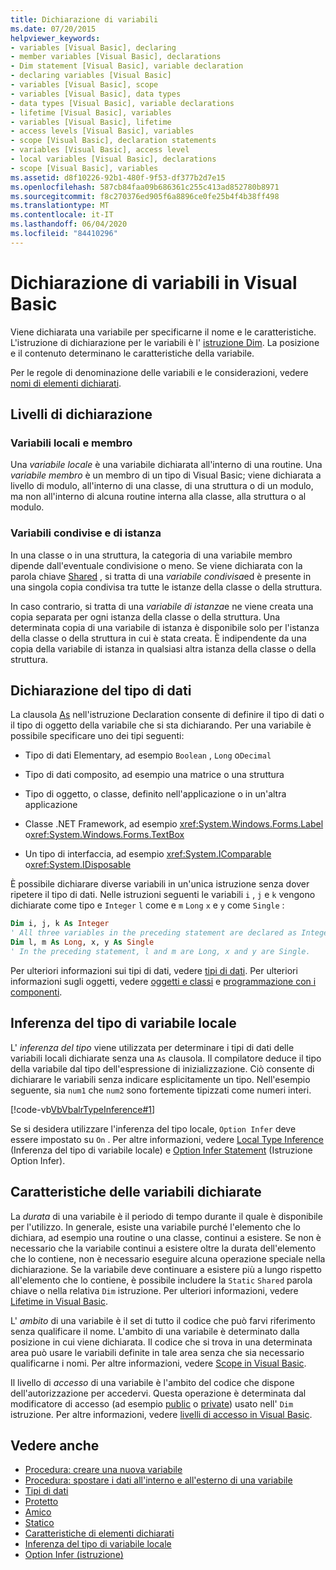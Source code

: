 ```yaml
---
title: Dichiarazione di variabili
ms.date: 07/20/2015
helpviewer_keywords:
- variables [Visual Basic], declaring
- member variables [Visual Basic], declarations
- Dim statement [Visual Basic], variable declaration
- declaring variables [Visual Basic]
- variables [Visual Basic], scope
- variables [Visual Basic], data types
- data types [Visual Basic], variable declarations
- lifetime [Visual Basic], variables
- variables [Visual Basic], lifetime
- access levels [Visual Basic], variables
- scope [Visual Basic], declaration statements
- variables [Visual Basic], access level
- local variables [Visual Basic], declarations
- scope [Visual Basic], variables
ms.assetid: d8f10226-92b1-480f-9f53-df377b2d7e15
ms.openlocfilehash: 587cb84faa09b686361c255c413ad852780b8971
ms.sourcegitcommit: f8c270376ed905f6a8896ce0fe25b4f4b38ff498
ms.translationtype: MT
ms.contentlocale: it-IT
ms.lasthandoff: 06/04/2020
ms.locfileid: "84410296"
---
```

# <a name="variable-declaration-in-visual-basic"></a>Dichiarazione di variabili in Visual Basic
Viene dichiarata una variabile per specificarne il nome e le caratteristiche. L'istruzione di dichiarazione per le variabili è l' [istruzione Dim](../../../language-reference/statements/dim-statement.md). La posizione e il contenuto determinano le caratteristiche della variabile.  
  
 Per le regole di denominazione delle variabili e le considerazioni, vedere [nomi di elementi dichiarati](../declared-elements/declared-element-names.md).  
  
## <a name="declaration-levels"></a>Livelli di dichiarazione  
  
### <a name="local-and-member-variables"></a>Variabili locali e membro  
 Una *variabile locale* è una variabile dichiarata all'interno di una routine. Una *variabile membro* è un membro di un tipo di Visual Basic; viene dichiarata a livello di modulo, all'interno di una classe, di una struttura o di un modulo, ma non all'interno di alcuna routine interna alla classe, alla struttura o al modulo.  
  
### <a name="shared-and-instance-variables"></a>Variabili condivise e di istanza  
 In una classe o in una struttura, la categoria di una variabile membro dipende dall'eventuale condivisione o meno. Se viene dichiarata con la parola chiave [Shared](../../../language-reference/modifiers/shared.md) , si tratta di una *variabile condivisa*ed è presente in una singola copia condivisa tra tutte le istanze della classe o della struttura.  
  
 In caso contrario, si tratta di una *variabile di istanza*e ne viene creata una copia separata per ogni istanza della classe o della struttura. Una determinata copia di una variabile di istanza è disponibile solo per l'istanza della classe o della struttura in cui è stata creata. È indipendente da una copia della variabile di istanza in qualsiasi altra istanza della classe o della struttura.  
  
## <a name="declaring-data-type"></a>Dichiarazione del tipo di dati  
 La clausola [As](../../../language-reference/statements/as-clause.md) nell'istruzione Declaration consente di definire il tipo di dati o il tipo di oggetto della variabile che si sta dichiarando. Per una variabile è possibile specificare uno dei tipi seguenti:  
  
- Tipo di dati Elementary, ad esempio `Boolean` , `Long` o`Decimal`  
  
- Tipo di dati composito, ad esempio una matrice o una struttura  
  
- Tipo di oggetto, o classe, definito nell'applicazione o in un'altra applicazione  
  
- Classe .NET Framework, ad esempio <xref:System.Windows.Forms.Label> o<xref:System.Windows.Forms.TextBox>  
  
- Un tipo di interfaccia, ad esempio <xref:System.IComparable> o<xref:System.IDisposable>  
  
 È possibile dichiarare diverse variabili in un'unica istruzione senza dover ripetere il tipo di dati. Nelle istruzioni seguenti le variabili `i` , `j` e `k` vengono dichiarate come tipo e `Integer` `l` come e `m` `Long` `x` e `y` come `Single` :  
  
```vb  
Dim i, j, k As Integer  
' All three variables in the preceding statement are declared as Integer.  
Dim l, m As Long, x, y As Single  
' In the preceding statement, l and m are Long, x and y are Single.  
```  
  
 Per ulteriori informazioni sui tipi di dati, vedere [tipi di dati](../data-types/index.md). Per ulteriori informazioni sugli oggetti, vedere [oggetti e classi](../objects-and-classes/index.md) e [programmazione con i componenti](https://docs.microsoft.com/previous-versions/visualstudio/visual-studio-2013/0ffkdtkf(v=vs.120)).  
  
## <a name="local-type-inference"></a>Inferenza del tipo di variabile locale  
 L' *inferenza del tipo* viene utilizzata per determinare i tipi di dati delle variabili locali dichiarate senza una `As` clausola. Il compilatore deduce il tipo della variabile dal tipo dell'espressione di inizializzazione. Ciò consente di dichiarare le variabili senza indicare esplicitamente un tipo. Nell'esempio seguente, sia `num1` che `num2` sono fortemente tipizzati come numeri interi.  
  
 [!code-vb[VbVbalrTypeInference#1](~/samples/snippets/visualbasic/VS_Snippets_VBCSharp/VbVbalrTypeInference/VB/Class1.vb#1)]  
  
 Se si desidera utilizzare l'inferenza del tipo locale, `Option Infer` deve essere impostato su `On` . Per altre informazioni, vedere [Local Type Inference](local-type-inference.md) (Inferenza del tipo di variabile locale) e [Option Infer Statement](../../../language-reference/statements/option-infer-statement.md) (Istruzione Option Infer).  
  
## <a name="characteristics-of-declared-variables"></a>Caratteristiche delle variabili dichiarate  
 La *durata* di una variabile è il periodo di tempo durante il quale è disponibile per l'utilizzo. In generale, esiste una variabile purché l'elemento che lo dichiara, ad esempio una routine o una classe, continui a esistere. Se non è necessario che la variabile continui a esistere oltre la durata dell'elemento che lo contiene, non è necessario eseguire alcuna operazione speciale nella dichiarazione. Se la variabile deve continuare a esistere più a lungo rispetto all'elemento che lo contiene, è possibile includere la `Static` `Shared` parola chiave o nella relativa `Dim` istruzione. Per ulteriori informazioni, vedere [Lifetime in Visual Basic](../declared-elements/lifetime.md).  
  
 L' *ambito* di una variabile è il set di tutto il codice che può farvi riferimento senza qualificare il nome. L'ambito di una variabile è determinato dalla posizione in cui viene dichiarata. Il codice che si trova in una determinata area può usare le variabili definite in tale area senza che sia necessario qualificarne i nomi. Per altre informazioni, vedere [Scope in Visual Basic](../declared-elements/scope.md).  
  
 Il livello di *accesso* di una variabile è l'ambito del codice che dispone dell'autorizzazione per accedervi. Questa operazione è determinata dal modificatore di accesso (ad esempio [public](../../../language-reference/modifiers/public.md) o [private](../../../language-reference/modifiers/private.md)) usato nell' `Dim` istruzione. Per altre informazioni, vedere [livelli di accesso in Visual Basic](../declared-elements/access-levels.md).  
  
## <a name="see-also"></a>Vedere anche

- [Procedura: creare una nuova variabile](how-to-create-a-new-variable.md)
- [Procedura: spostare i dati all'interno e all'esterno di una variabile](how-to-move-data-into-and-out-of-a-variable.md)
- [Tipi di dati](../../../language-reference/data-types/index.md)
- [Protetto](../../../language-reference/modifiers/protected.md)
- [Amico](../../../language-reference/modifiers/friend.md)
- [Statico](../../../language-reference/modifiers/static.md)
- [Caratteristiche di elementi dichiarati](../declared-elements/declared-element-characteristics.md)
- [Inferenza del tipo di variabile locale](local-type-inference.md)
- [Option Infer (istruzione)](../../../language-reference/statements/option-infer-statement.md)

